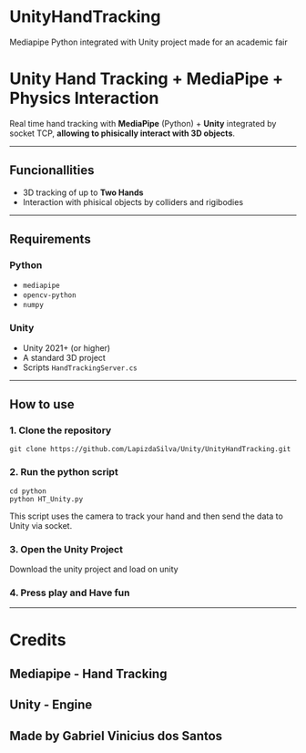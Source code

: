 # UnityHandTracking
Mediapipe Python integrated with Unity project made for an academic fair

# Unity Hand Tracking + MediaPipe + Physics Interaction

Real time hand tracking with **MediaPipe** (Python) + **Unity** integrated by socket TCP, **allowing to phisically interact with 3D objects**.

---

## Funcionallities

- 3D tracking of up to **Two Hands** 
- Interaction with phisical objects by colliders and rigibodies
  
---

## Requirements

### Python
- `mediapipe`
- `opencv-python`
- `numpy`

### Unity
- Unity 2021+ (or higher)
- A standard 3D project
- Scripts `HandTrackingServer.cs`

---

## How to use

### 1. Clone the repository

```
git clone https://github.com/LapizdaSilva/Unity/UnityHandTracking.git
```
### 2. Run the python script

```
cd python
python HT_Unity.py
```
This script uses the camera to track your hand and then send the data to Unity via socket.

### 3. Open the Unity Project

Download the unity project and load on unity

### 4. Press play and Have fun

---

# Credits

## Mediapipe - Hand Tracking
## Unity - Engine
## Made by **Gabriel Vinicius dos Santos**
